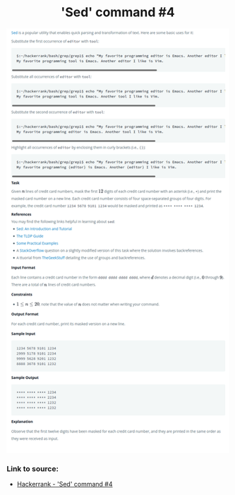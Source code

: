 <h1 align="center">'Sed' command #4</h1>

![alt text](https://github.com/matthew01lokiet/Github-repos-images/blob/main/Other/Bash/sed_command_%234.png)

### Link to source: 
- <a href="https://www.hackerrank.com/challenges/sed-command-4/problem">Hackerrank - 'Sed' command #4</a>

